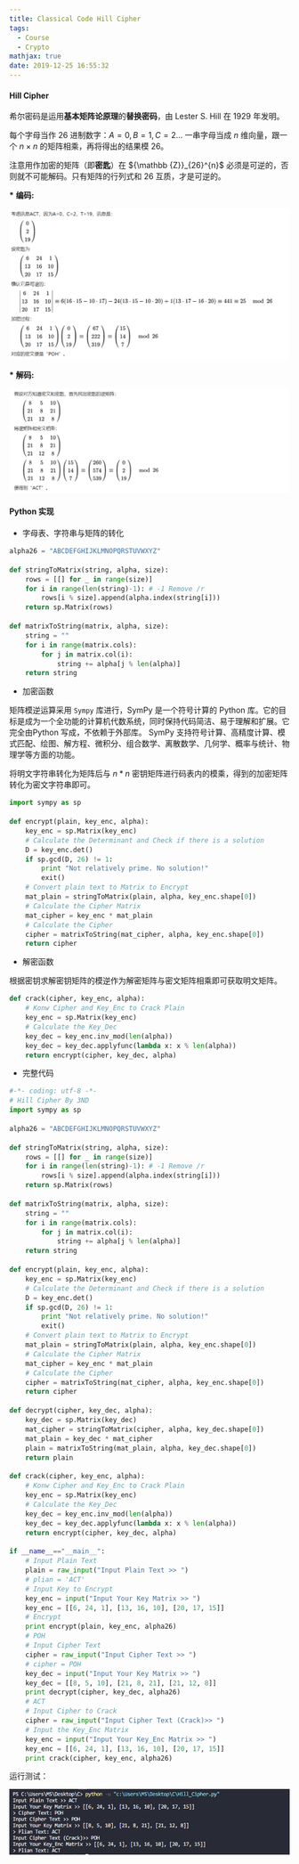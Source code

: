 ```yaml
---
title: Classical Code Hill Cipher
tags:
  - Course
  - Crypto
mathjax: true
date: 2019-12-25 16:55:32
---
```


#### Hill Cipher

希尔密码是运用**基本矩阵论原理**的**替换密码**，由 Lester S. Hill 在 1929 年发明。

每个字母当作 26 进制数字：$A=0, B=1, C=2...$ 一串字母当成 $n$ 维向量，跟一个 $n×n$ 的矩阵相乘，再将得出的结果模 26。

注意用作加密的矩阵（即**密匙**）在 ${\mathbb  {Z\}\}_{26}^{n}$ 必须是可逆的，否则就不可能解码。只有矩阵的行列式和 26 互质，才是可逆的。

**\*** **编码:**

![](/assets/images/move/2019-12-25-17-13-06.png)

**\*** **解码:**

![](/assets/images/move/2019-12-25-17-14-28.png)


#### Python 实现

- 字母表、字符串与矩阵的转化

```py
alpha26 = "ABCDEFGHIJKLMNOPQRSTUVWXYZ"

def stringToMatrix(string, alpha, size):
    rows = [[] for _ in range(size)]
    for i in range(len(string)-1): # -1 Remove /r
        rows[i % size].append(alpha.index(string[i]))
    return sp.Matrix(rows)

def matrixToString(matrix, alpha, size):
    string = ""
    for i in range(matrix.cols):
        for j in matrix.col(i):
            string += alpha[j % len(alpha)]
    return string
```

- 加密函数

矩阵模逆运算采用 `Sympy` 库进行，SymPy 是一个符号计算的 Python 库。它的目标是成为一个全功能的计算机代数系统，同时保持代码简洁、易于理解和扩展。它完全由Python 写成，不依赖于外部库。 SymPy 支持符号计算、高精度计算、模式匹配、绘图、解方程、微积分、组合数学、离散数学、几何学、概率与统计、物理学等方面的功能。

将明文字符串转化为矩阵后与 $n*n$ 密钥矩阵进行码表内的模乘，得到的加密矩阵转化为密文字符串即可。

```py
import sympy as sp

def encrypt(plain, key_enc, alpha):
    key_enc = sp.Matrix(key_enc)
    # Calculate the Determinant and Check if there is a solution
    D = key_enc.det()
    if sp.gcd(D, 26) != 1:
        print "Not relatively prime. No solution!"
        exit()
    # Convert plain text to Matrix to Encrypt
    mat_plain = stringToMatrix(plain, alpha, key_enc.shape[0])
    # Calculate the Cipher Matrix
    mat_cipher = key_enc * mat_plain
    # Calculate the Cipher
    cipher = matrixToString(mat_cipher, alpha, key_enc.shape[0])
    return cipher
```

- 解密函数

根据密钥求解密钥矩阵的模逆作为解密矩阵与密文矩阵相乘即可获取明文矩阵。

```py
def crack(cipher, key_enc, alpha):
    # Konw Cipher and Key_Enc to Crack Plain
    key_enc = sp.Matrix(key_enc)
    # Calculate the Key_Dec 
    key_dec = key_enc.inv_mod(len(alpha))
    key_dec = key_dec.applyfunc(lambda x: x % len(alpha))
    return encrypt(cipher, key_dec, alpha)
```

- 完整代码

```py
#-*- coding: utf-8 -*-
# Hill Cipher By 3ND
import sympy as sp

alpha26 = "ABCDEFGHIJKLMNOPQRSTUVWXYZ"

def stringToMatrix(string, alpha, size):
    rows = [[] for _ in range(size)]
    for i in range(len(string)-1): # -1 Remove /r
        rows[i % size].append(alpha.index(string[i]))
    return sp.Matrix(rows)

def matrixToString(matrix, alpha, size):
    string = ""
    for i in range(matrix.cols):
        for j in matrix.col(i):
            string += alpha[j % len(alpha)]
    return string

def encrypt(plain, key_enc, alpha):
    key_enc = sp.Matrix(key_enc)
    # Calculate the Determinant and Check if there is a solution
    D = key_enc.det()
    if sp.gcd(D, 26) != 1:
        print "Not relatively prime. No solution!"
        exit()
    # Convert plain text to Matrix to Encrypt
    mat_plain = stringToMatrix(plain, alpha, key_enc.shape[0])
    # Calculate the Cipher Matrix
    mat_cipher = key_enc * mat_plain
    # Calculate the Cipher
    cipher = matrixToString(mat_cipher, alpha, key_enc.shape[0])
    return cipher

def decrypt(cipher, key_dec, alpha):
    key_dec = sp.Matrix(key_dec)
    mat_cipher = stringToMatrix(cipher, alpha, key_dec.shape[0])
    mat_plain = key_dec * mat_cipher
    plain = matrixToString(mat_plain, alpha, key_dec.shape[0])
    return plain

def crack(cipher, key_enc, alpha):
    # Konw Cipher and Key_Enc to Crack Plain
    key_enc = sp.Matrix(key_enc)
    # Calculate the Key_Dec 
    key_dec = key_enc.inv_mod(len(alpha))
    key_dec = key_dec.applyfunc(lambda x: x % len(alpha))
    return encrypt(cipher, key_dec, alpha)

if __name__=="__main__":
    # Input Plain Text
    plain = raw_input("Input Plain Text >> ")
    # plian = 'ACT'
    # Input Key to Encrypt
    key_enc = input("Input Your Key Matrix >> ")
    key_enc = [[6, 24, 1], [13, 16, 10], [20, 17, 15]]
    # Encrypt
    print encrypt(plain, key_enc, alpha26)
    # POH
    # Input Cipher Text
    cipher = raw_input("Input Cipher Text >> ")
    # cipher = POH
    key_dec = input("Input Your Key Matrix >> ")
    key_dec = [[8, 5, 10], [21, 8, 21], [21, 12, 8]]
    print decrypt(cipher, key_dec, alpha26)
    # ACT
    # Input Cipher to Crack
    cipher = raw_input("Input Cipher Text (Crack)>> ")
    # Input the Key_Enc Matrix
    key_enc = input("Input Your Key_Enc Matrix >> ")
    key_enc = [[6, 24, 1], [13, 16, 10], [20, 17, 15]]
    print crack(cipher, key_enc, alpha26)
```

运行测试：

![](/assets/images/move/2019-12-25-17-28-18.png)

